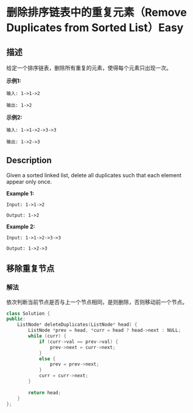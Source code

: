 # 删除排序链表中的重复元素（Remove Duplicates from Sorted List）Easy
## 描述
给定一个排序链表，删除所有重复的元素，使得每个元素只出现一次。

**示例1:**
```
输入: 1->1->2

输出: 1->2
```


**示例2:**
```
输入: 1->1->2->3->3

输出: 1->2->3
```

## Description
Given a sorted linked list, delete all duplicates such that each element appear only once.

**Example 1:**
```
Input: 1->1->2

Output: 1->2
```


**Example 2:**
```
Input: 1->1->2->3->3

Output: 1->2->3
```


## 移除重复节点
### 解法
依次判断当前节点是否与上一个节点相同，是则删除，否则移动前一个节点。
```c++
class Solution {
public:
    ListNode* deleteDuplicates(ListNode* head) {
        ListNode *prev = head, *curr = head ? head->next : NULL;
        while (curr) {
            if (curr->val == prev->val) {
                prev->next = curr->next;
            }
            else {
                prev = prev->next;
            }
            curr = curr->next;
        }
        
        return head;
    }
};
```